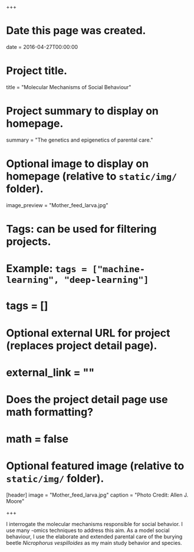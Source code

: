 +++
# Date this page was created.
date = 2016-04-27T00:00:00

# Project title.
title = "Molecular Mechanisms of Social Behaviour"

# Project summary to display on homepage.
summary = "The genetics and epigenetics of parental care."

# Optional image to display on homepage (relative to `static/img/` folder).
image_preview = "Mother_feed_larva.jpg"

# Tags: can be used for filtering projects.
# Example: `tags = ["machine-learning", "deep-learning"]`
# tags = []

# Optional external URL for project (replaces project detail page).
# external_link = ""

# Does the project detail page use math formatting?
# math = false

# Optional featured image (relative to `static/img/` folder).
[header]
image = "Mother_feed_larva.jpg"
caption = "Photo Credit: Allen J. Moore"

+++

I interrogate the molecular mechanisms responsible for social behavior. I use many -omics techniques to address this aim. As a model social behaviour, I use the elaborate and extended parental care of the burying beetle <i>Nicrophorus vespilloides</i> as my main study behavior and species.
